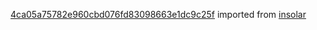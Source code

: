 [4ca05a75782e960cbd076fd83098663e1dc9c25f](https://github.com/insolar/insolar/commit/4ca05a75782e960cbd076fd83098663e1dc9c25f) imported from [insolar](https://github.com/insolar/insolar)
